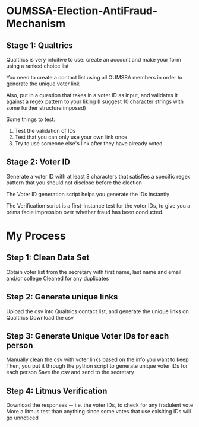 # OUMSSA-Election-AntiFraud-Mechanism

## Stage 1: Qualtrics
Qualtrics is very intuitive to use: create an account and make your form using a ranked choice list

You need to create a contact list using all OUMSSA members in order to generate the unique voter link

Also, put in a question that takes in a voter ID as input, and validates it against a regex pattern to your liking (I suggest 10 character strings with some further structure imposed)

Some things to test: 
1. Test the validation of IDs
2. Test that you can only use your own link once
3. Try to use someone else's link after they have already voted

## Stage 2: Voter ID
Generate a voter ID with at least 8 characters that satisfies a specific regex pattern that you should not disclose before the election 

The Voter ID generation script helps you generate the IDs instantly

The Verification script is a first-instance test for the voter IDs, to give you a prima facie impression over whether fraud has been conducted. 

# My Process
## Step 1: Clean Data Set
Obtain voter list from the secretary with first name, last name and email and/or college
Cleaned for any duplicates 

## Step 2: Generate unique links
Upload the csv into Qualtrics contact list, and generate the unique links on Qualtrics
Download the csv

## Step 3: Generate Unique Voter IDs for each person 
Manually clean the csv with voter links based on the info you want to keep
Then, you put it through the python script to generate unique voter IDs for each person
Save the csv and send to the secretary

## Step 4: Litmus Verification
Download the responses -- i.e. the voter IDs, to check for any fradulent vote
More a litmus test than anything since some votes that use exisiting IDs will go unnoticed


